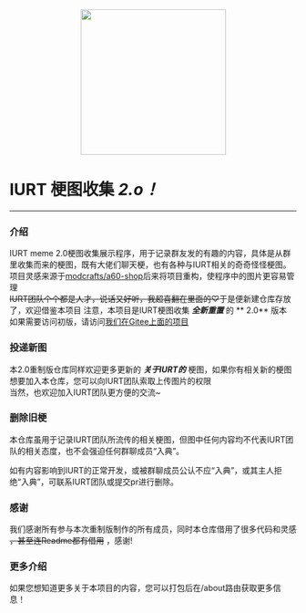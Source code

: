 <div align=center>
    <img width="255" height="255" src="#"/>
</div>

# IURT 梗图收集   **_2.o！_**  

* * *

### 介绍
IURT meme 2.0梗图收集展示程序，用于记录群友发的有趣的内容，具体是从群里收集而来的梗图，既有大佬们聊天梗，也有各种与IURT相关的奇奇怪怪梗图。
<br />
项目灵感来源于[modcrafts/a60-shop](https://github.com/modcrafts/a60-shop)后来将项目重构，使程序中的图片更容易管理
<br />
~~IURT团队个个都是人才，说话又好听，我超喜翻在里面的♡~~于是便新建仓库存放了，欢迎借鉴本项目
注意，本项目是IURT梗图收集 **_全新重置_** 的 ** 2.0** 版本
如果需要访问初版，请访问[我们在Gitee上面的项目](https://gitee.com/schlibra/iurt-meme/)
### 投递新图

本2.0重制版仓库同样欢迎更多更新的 **_关于IURT的_** 梗图，如果你有相关新的梗图想要加入本仓库，您可以向IURT团队索取上传图片的权限
<br />
当然，也欢迎加入IURT团队更方便的交流~



### 删除旧梗

本仓库虽用于记录IURT团队所流传的相关梗图，但图中任何内容均不代表IURT团队的相关态度，也不会强迫任何群聊成员“入典”。

如有内容影响到IURT的正常开发，或被群聊成员公认不应“入典”，或其主人拒绝“入典”，可联系IURT团队或提交pr进行删除。

### 感谢

我们感谢所有参与本次重制版制作的所有成员，同时本仓库借用了很多代码和灵感 ~~，甚至连Readme都有借用~~ ，感谢!
### 更多介绍
如果您想知道更多关于本项目的内容，您可以打包后在/about路由获取更多信息！

